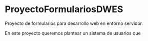 # ProyectoFormulariosDWES
Proyecto de formularios para desarrollo web en entorno servidor. 

En este proyecto queremos plantear un sistema de usuarios que 
